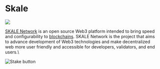 # Skale

![](https://user-images.githubusercontent.com/95366163/149377534-b35a34dc-be57-484a-868a-d03d329d8e4a.png)

[SKALE Network](https://skale.network/) is an open source Web3 platform intended to bring speed and configurability to [blockchains](../markdowns/blockchain.md). SKALE Network is the project that aims to advance development of Web3 technologies and make decentralized web more user friendly and accessible for developers, validators, and end users.\


![Stake button](https://user-images.githubusercontent.com/95366163/149524609-756864ef-1cc9-4eca-8ab9-433b14ad4cbb.png)
